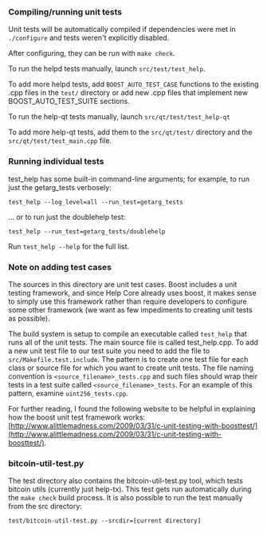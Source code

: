 ### Compiling/running unit tests

Unit tests will be automatically compiled if dependencies were met in `./configure`
and tests weren't explicitly disabled.

After configuring, they can be run with `make check`.

To run the helpd tests manually, launch `src/test/test_help`.

To add more helpd tests, add `BOOST_AUTO_TEST_CASE` functions to the existing
.cpp files in the `test/` directory or add new .cpp files that
implement new BOOST_AUTO_TEST_SUITE sections.

To run the help-qt tests manually, launch `src/qt/test/test_help-qt`

To add more help-qt tests, add them to the `src/qt/test/` directory and
the `src/qt/test/test_main.cpp` file.

### Running individual tests

test_help has some built-in command-line arguments; for
example, to run just the getarg_tests verbosely:

    test_help --log_level=all --run_test=getarg_tests

... or to run just the doublehelp test:

    test_help --run_test=getarg_tests/doublehelp

Run `test_help --help` for the full list.

### Note on adding test cases

The sources in this directory are unit test cases.  Boost includes a
unit testing framework, and since Help Core already uses boost, it makes
sense to simply use this framework rather than require developers to
configure some other framework (we want as few impediments to creating
unit tests as possible).

The build system is setup to compile an executable called `test_help`
that runs all of the unit tests.  The main source file is called
test_help.cpp. To add a new unit test file to our test suite you need 
to add the file to `src/Makefile.test.include`. The pattern is to create 
one test file for each class or source file for which you want to create 
unit tests.  The file naming convention is `<source_filename>_tests.cpp` 
and such files should wrap their tests in a test suite 
called `<source_filename>_tests`. For an example of this pattern, 
examine `uint256_tests.cpp`.

For further reading, I found the following website to be helpful in
explaining how the boost unit test framework works:
[http://www.alittlemadness.com/2009/03/31/c-unit-testing-with-boosttest/](http://www.alittlemadness.com/2009/03/31/c-unit-testing-with-boosttest/).

### bitcoin-util-test.py

The test directory also contains the bitcoin-util-test.py tool, which tests bitcoin utils (currently just help-tx). This test gets run automatically during the `make check` build process. It is also possible to run the test manually from the src directory:

```
test/bitcoin-util-test.py --srcdir=[current directory]

```